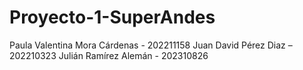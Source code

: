 # Proyecto-1-SuperAndes
Paula Valentina Mora Cárdenas - 202211158
Juan David Pérez Diaz – 202210323
Julián Ramírez Alemán - 202310826
